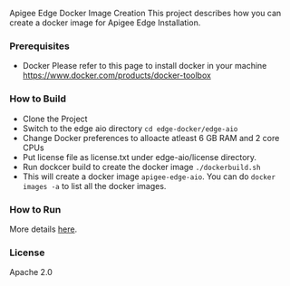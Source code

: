 Apigee Edge Docker Image Creation
This project describes how you can create a docker image for Apigee Edge Installation.

### Prerequisites
- Docker
Please refer to this page to install docker in your machine
https://www.docker.com/products/docker-toolbox

### How to Build

  - Clone the Project
  - Switch to the edge aio directory
  ```cd edge-docker/edge-aio```
  - Change Docker preferences to alloacte atleast 6 GB RAM and 2 core CPUs
  - Put license file as license.txt under edge-aio/license directory.
  - Run dockcer build to create the docker image ```./dockerbuild.sh```
  - This will create a docker image ```apigee-edge-aio```. You can do ```docker images -a``` to list all the docker images.

### How to Run
More details [here](./docs/README.md).


### License
Apache 2.0
